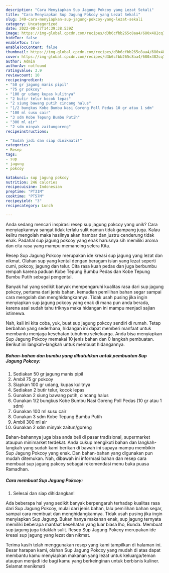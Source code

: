 ```yaml
---
description: "Cara Menyiapkan Sup Jagung Pokcoy yang Lezat Sekali"
title: "Cara Menyiapkan Sup Jagung Pokcoy yang Lezat Sekali"
slug: 349-cara-menyiapkan-sup-jagung-pokcoy-yang-lezat-sekali
category: Uncategorized
date: 2022-08-27T14:39:38.539Z
image: https://img-global.cpcdn.com/recipes/d3b6cfbb265c8aa4/680x482cq70/sup-jagung-pokcoy-foto-resep-utama.jpg
hideToc: false
enableToc: true
enableTocContent: false
thumbnail: https://img-global.cpcdn.com/recipes/d3b6cfbb265c8aa4/680x482cq70/sup-jagung-pokcoy-foto-resep-utama.jpg
cover: https://img-global.cpcdn.com/recipes/d3b6cfbb265c8aa4/680x482cq70/sup-jagung-pokcoy-foto-resep-utama.jpg
author: Admin
authorAv: notfound
ratingvalue: 3.9
reviewcount: 10
recipeingredient:
- "50 gr jagung manis pipil"
- "75 gr pokcoy"
- "100 gr udang kupas kulitnya"
- "2 butir telur kocok lepas"
- "2 siung bawang putih cincang halus"
- "1/2 bungkus Kobe Bumbu Nasi Goreng Poll Pedas 10 gr atau 1 sdm"
- "100 ml susu cair"
- "3 sdm Kobe Tepung Bumbu Putih"
- "300 ml air"
- "2 sdm minyak zaitungoreng"
recipeinstructions:

- "Sudah jadi dan siap dinikmati!"
categories:
- Resep
tags:
- sup
- jagung
- pokcoy

katakunci: sup jagung pokcoy 
nutrition: 246 calories
recipecuisine: Indonesian
preptime: "PT31M"
cooktime: "PT57M"
recipeyield: "3"
recipecategory: Lunch

---
```





Anda sedang mencari inspirasi resep sup jagung pokcoy yang unik? Cara menyiapkannya sangat tidak terlalu sulit namun tidak gampang juga. Kalau keliru mengolah maka hasilnya akan hambar dan justru cenderung tidak enak. Padahal sup jagung pokcoy yang enak harusnya sih memiliki aroma dan cita rasa yang mampu memancing selera Kita.





Resep Sup Jagung Pokcoy merupakan ide kreasi sup jagung yang lezat dan nikmat. Olahan sup yang kental dengan beragam isian yang lezat seperti cumi, pokcoy, jagung dan telur. Cita rasa kuah pedas dan juga berbumbu rempah karena paduan Kobe Tepung Bumbu Pedas dan Kobe Tepung Bumbu Putih sebagai pengental.

Banyak hal yang sedikit banyak mempengaruhi kualitas rasa dari sup jagung pokcoy, pertama dari jenis bahan, kemudian pemilihan bahan segar sampai cara mengolah dan menghidangkannya. Tidak usah pusing jika ingin menyiapkan sup jagung pokcoy yang enak di mana pun anda berada, karena asal sudah tahu triknya maka hidangan ini mampu menjadi sajian istimewa.






Nah, kali ini kita coba, yuk, buat sup jagung pokcoy sendiri di rumah. Tetap berbahan yang sederhana, hidangan ini dapat memberi manfaat untuk membantu menjaga kesehatan tubuhmu sekeluarga. Anda bisa menyiapkan Sup Jagung Pokcoy memakai 10 jenis bahan dan 0 langkah pembuatan. Berikut ini langkah-langkah untuk membuat hidangannya.

<!--inarticleads1-->

##### Bahan-bahan dan bumbu yang dibutuhkan untuk pembuatan Sup Jagung Pokcoy:

1. Sediakan 50 gr jagung manis pipil
1. Ambil 75 gr pokcoy
1. Siapkan 100 gr udang, kupas kulitnya
1. Sediakan 2 butir telur, kocok lepas
1. Gunakan 2 siung bawang putih, cincang halus
1. Gunakan 1/2 bungkus Kobe Bumbu Nasi Goreng Poll Pedas (10 gr atau 1 sdm)
1. Gunakan 100 ml susu cair
1. Gunakan 3 sdm Kobe Tepung Bumbu Putih
1. Ambil 300 ml air
1. Gunakan 2 sdm minyak zaitun/goreng


Bahan-bahannya juga bisa anda beli di pasar tradisional, supermarket ataupun minimarket terdekat. Anda cukup mengikuti bahan dan langkah-langkah yang sudah kami berikan di bawah ini supaya mampu membikin Sup Jagung Pokcoy yang enak. Dan bahan-bahan yang digunakan pun mudah ditemukan. Nah, dibawah ini informasi bahan dan resep cara membuat sup jagung pakcoy sebagai rekomendasi menu buka puasa Ramadhan. 

<!--inarticleads2-->

##### Cara membuat Sup Jagung Pokcoy:


1. Selesai dan siap dihidangkan!

Ada beberapa hal yang sedikit banyak berpengaruh terhadap kualitas rasa dari Sup Jagung Pokcoy, mulai dari jenis bahan, lalu pemilihan bahan segar, sampai cara membuat dan menghidangkannya. Tidak usah pusing jika ingin menyiapkan Sup Jagung. Bukan hanya makanan enak, sup jagung ternyata memiliki beberapa manfaat kesehatan yang luar biasa lho, Bunda. Membuat sup jagung juga tidaklah sulit. Resep Sup Jagung Pokcoy merupakan ide kreasi sup jagung yang lezat dan nikmat. 

Terima kasih telah menggunakan resep yang kami tampilkan di halaman ini. Besar harapan kami, olahan Sup Jagung Pokcoy yang mudah di atas dapat membantu kamu menyiapkan makanan yang lezat untuk keluarga/teman ataupun menjadi ide bagi kamu yang berkeinginan untuk berbisnis kuliner. Selamat menikmati
